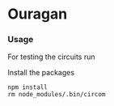 # Ouragan

### Usage

For testing the circuits run

Install the packages

```
npm install
rm node_modules/.bin/circom
```